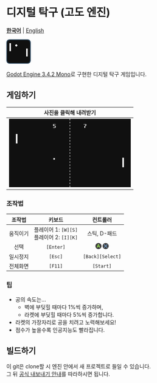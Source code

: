 # 디지털 탁구 (고도 엔진)

<b>[한국어](README.md)</b> | [English](README.en.md)

<img src="docs/icon.webp" height="64" alt="게임 아이콘">

[Godot Engine 3.4.2 Mono](https://godotengine.org/)로 구현한 디지털 탁구 게임입니다.

## 게임하기

| 사진을 클릭해 내려받기 |
|:---:|
| [<img src="docs/screenshot.webp" height="180" alt="게임 플레이 스크린샷">](https://github.com/HaneulCheong/godot-table-tennis/releases/latest) |

### 조작법
| 조작법 | 키보드 | 컨트롤러 |
|:---:|:---:|:---:|
| 움직이기 | 플레이어 1: `[W][S]`<br>플레이어 2: `[I][K]` | 스틱, D-패드 |
| 선택 | `[Enter]` | <img src="https://raw.githubusercontent.com/HaneulCheong/HaneulCheong/main/assets/docs/xbox_a.webp" height="16" alt="Xbox A 버튼"> <img src="https://raw.githubusercontent.com/HaneulCheong/HaneulCheong/main/assets/docs/playstation_cross.webp" height="16" alt="플레이스테이션 십자 버튼"> |
| 일시정지 | `[Esc]` | `[Back][Select]` |
| 전체화면 | `[F11]` | `[Start]` |

### 팁
- 공의 속도는...
  - 벽에 부딪힐 때마다 1%씩 증가하며,
  - 라켓에 부딪힐 때마다 5%씩 증가합니다.
- 라켓의 가장자리로 공을 치려고 노력해보세요!
- 점수가 높을수록 인공지능도 빨라집니다.

## 빌드하기
이 git은 clone할 시 엔진 안에서 새 프로젝트로 들일 수 있습니다.<br>
그 뒤 [공식 내보내기 안내](https://docs.godotengine.org/ko/stable/tutorials/export/exporting_basics.html)를 따라하시면 됩니다.

